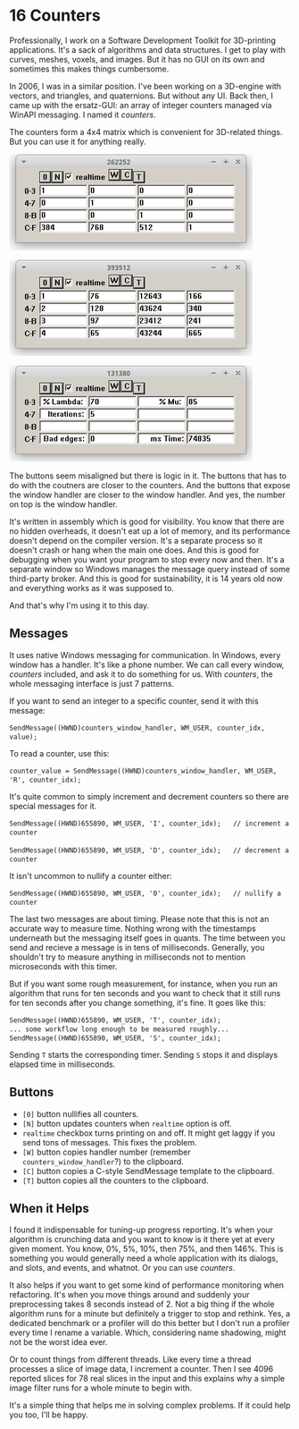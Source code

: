 # 16 Counters
Professionally, I work on a Software Development Toolkit for 3D-printing applications. It's a sack of algorithms and data structures. I get to play with curves, meshes, voxels, and images. But it has no GUI on its own and sometimes this makes things cumbersome.

In 2006, I was in a similar position. I've been working on a 3D-engine with vectors, and triangles, and quaternions. But without any UI. Back then, I came up with the ersatz-GUI: an array of integer counters managed via WinAPI messaging. I named it *counters*.

The counters form a 4x4 matrix which is convenient for 3D-related things. But you can use it for anything really.

![usage example](images/example1.png)

![usage example](images/example2.png)

![usage example](images/example3.png)

The buttons seem misaligned but there is logic in it. The buttons that has to do with the coutners are closer to the counters. And the buttons that expose the window handler are closer to the window handler. And yes, the number on top is the window handler.

It's written in assembly which is good for visibility. You know that there are no hidden overheads, it doesn't eat up a lot of memory, and its performance doesn't depend on the compiler version. It's a separate process so it doesn't crash or hang when the main one does. And this is good for debugging when you want your program to stop every now and then. It's a separate window so Windows manages the message query instead of some third-party broker. And this is good for sustainability, it is 14 years old now and everything works as it was supposed to.

And that's why I'm using it to this day.

## Messages

It uses native Windows messaging for communication. In Windows, every window has a handler. It's like a phone number. We can call every window, *counters* included, and ask it to do something for us. With *counters*, the whole messaging interface is just 7 patterns.

If you want to send an integer to a specific counter, send it with this message:

    SendMessage((HWND)counters_window_handler, WM_USER, counter_idx, value);

To read a counter, use this:

    counter_value = SendMessage((HWND)counters_window_handler, WM_USER, 'R', counter_idx);

It's quite common to simply increment and decrement counters so there are special messages for it.

    SendMessage((HWND)655890, WM_USER, 'I', counter_idx);   // increment a counter

    SendMessage((HWND)655890, WM_USER, 'D', counter_idx);   // decrement a counter

It isn't uncommon to nullify a counter either:

    SendMessage((HWND)655890, WM_USER, '0', counter_idx);   // nullify a counter

The last two messages are about timing. Please note that this is not an accurate way to measure time. Nothing wrong with the timestamps underneath but the messaging itself goes in quants. The time between you send and recieve a message is in tens of milliseconds. Generally, you shouldn't try to measure anything in milliseconds not to mention microseconds with this timer.

But if you want some rough measurement, for instance, when you run an algorithm that runs for ten seconds and you want to check that it still runs for ten seconds after you change something, it's fine. It goes like this:

    SendMessage((HWND)655890, WM_USER, 'T', counter_idx);
    ... some workflow long enough to be measured roughly...
    SendMessage((HWND)655890, WM_USER, 'S', counter_idx);

Sending `T` starts the corresponding timer. Sending `S` stops it and displays elapsed time in milliseconds. 


## Buttons

* `[0]` button nullifies all counters.
* `[N]` button updates counters when `realtime` option is off.
*  `realtime` checkbox turns printing on and off. It might get laggy if you send tons of messages. This fixes the problem.
* `[W]` button copies handler number (remember `counters_window_handler`?) to the clipboard.
* `[C]` button copies a C-style SendMessage template to the clipboard.
* `[T]` button copies all the counters to the clipboard.


## When it Helps

I found it indispensable for tuning-up progress reporting. It's when your algorithm is crunching data and you want to know is it there yet at every given moment. You know, 0%, 5%, 10%, then 75%, and then 146%. This is something you would generally need a whole application with its dialogs, and slots, and events, and whatnot. Or you can use *counters*.

It also helps if you want to get some kind of performance monitoring when refactoring. It's when you move things around and suddenly your preprocessing takes 8 seconds instead of 2. Not a big thing if the whole algorithm runs for a minute but definitely a trigger to stop and rethink. Yes, a dedicated benchmark or a profiler will do this better but I don't run a profiler every time I rename a variable. Which, considering name shadowing, might not be the worst idea ever.

Or to count things from different threads. Like every time a thread processes a slice of image data, I increment a counter. Then I see 4096 reported slices for 78 real slices in the input and this explains why a simple image filter runs for a whole minute to begin with.

It's a simple thing that helps me in solving complex problems. If it could help you too, I'll be happy.

